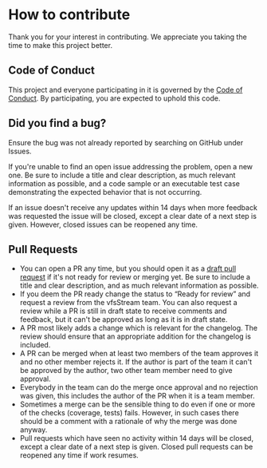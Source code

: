 # How to contribute

Thank you for your interest in contributing. We appreciate you taking the time to make this project better.

## Code of Conduct

This project and everyone participating in it is governed by the [Code of Conduct](https://github.com/bovigo/vfsStream/blob/master/CODE_OF_CONDUCT.md). By participating, you are expected to uphold this code.

## Did you find a bug?

Ensure the bug was not already reported by searching on GitHub under Issues.

If you're unable to find an open issue addressing the problem, open a new one. Be sure to include a title and clear description, as much relevant information as possible, and a code sample or an executable test case demonstrating the expected behavior that is not occurring.

If an issue doesn't receive any updates within 14 days when more feedback was requested the issue will be closed, except a clear date of a next step is given. However, closed issues can be reopened any time.

## Pull Requests

* You can open a PR any time, but you should open it as a [draft pull request](https://github.blog/2019-02-14-introducing-draft-pull-requests/) if it's not ready for review or merging yet. Be sure to include a title and clear description, and as much relevant information as possible.
* If you deem the PR ready change the status to “Ready for review” and request a review from the vfsStream team. You can also request a review while a PR is still in draft state to receive comments and feedback, but it can't be approved as long as it is in draft state.
* A PR most likely adds a change which is relevant for the changelog. The review should ensure that an appropriate addition for the changelog is included.
* A PR can be merged when at least two members of the team approves it and no other member rejects it. If the author is part of the team it can't be approved by the author, two other team member need to give approval.
* Everybody in the team can do the merge once approval and no rejection was given, this includes the author of the PR when it is a team member.
* Sometimes a merge can be the sensible thing to do even if one or more of the checks (coverage, tests) fails. However, in such cases there should be a comment with a rationale of why the merge was done anyway.
* Pull requests which have seen no activity within 14 days will be closed, except a clear date of a next step is given. Closed pull requests can be reopened any time if work resumes.

